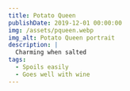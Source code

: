 ```yaml
---
title: Potato Queen
publishDate: 2019-12-01 00:00:00
img: /assets/pqueen.webp
img_alt: Potato Queen portrait
description: |
  Charming when salted
tags:
  - Spoils easily
  - Goes well with wine
---
```

